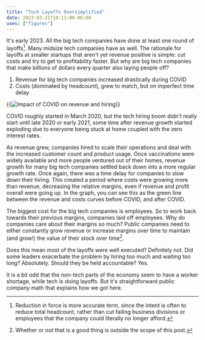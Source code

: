```yaml
---
title: "Tech Layoffs Oversimplified"
date: 2023-03-21T10:11:00-06:00
uses: ["figures"]
---
```


It's early 2023. All the big tech companies have done at least one round of
layoffs[^1]. Many midsize tech companies have as well. The rationale for
layoffs at smaller startups that aren't yet revenue positive is simple: cut
costs and try to get to profitability faster. But why are big tech companies
that make billions of dollars every quarter also laying people off?

1. Revenue for big tech companies increased drastically during COVID
2. Costs (dominated by headcount), grew to match, but on imperfect time delay

{{<image src="layoff-diagram.jpg" title="Impact of COVID on revenue and hiring" class="df">}}

COVID roughly started in March 2020, but the tech hiring boom didn't really
start until late 2020 or early 2021, some time after revenue growth started
exploding due to everyone being stuck at home coupled with the zero interest
rates.

As revenue grew, companies hired to scale their operations and deal with the
increased customer count and product usage. Once vaccinations were widely
available and more people ventured out of their homes, revenue growth for many
big tech companies settled back down into a more regular growth rate. Once
again, there was a time delay for companies to slow down their hiring. This
created a period where costs were growing more than revenue, decreasing the
relative margins, even if revenue and profit overall were going up. In the
graph, you can see this as the green line between the revenue and costs curves
before COVID, and after COVID.

The biggest cost for the big tech companies is employees. So to work back
towards their previous margins, companies laid off employees. Why do companies
care about their margins so much? Public companies need to either constantly
grow revenue or increase margins over time to maintain (and grow!) the value of
their stock over time[^2].

Does this mean most of the layoffs were well executed? Definitely not. Did some
leaders exacerbate the problem by hiring too much and waiting too long?
Absolutely. Should they be held accountable? Yes.

It is a bit odd that the non-tech parts of the economy seem to have a worker
shortage, while tech is doing layoffs. But it's straightforward public company
math that explains how we got here.

[^1]: Reduction in force is more accurate term, since the intent is often to
  reduce total headcount, rather than cut failing business divisions or
  employees that the company could literally no longer afford.
[^2]: Whether or not that is a good thing is outside the scope of this post.



